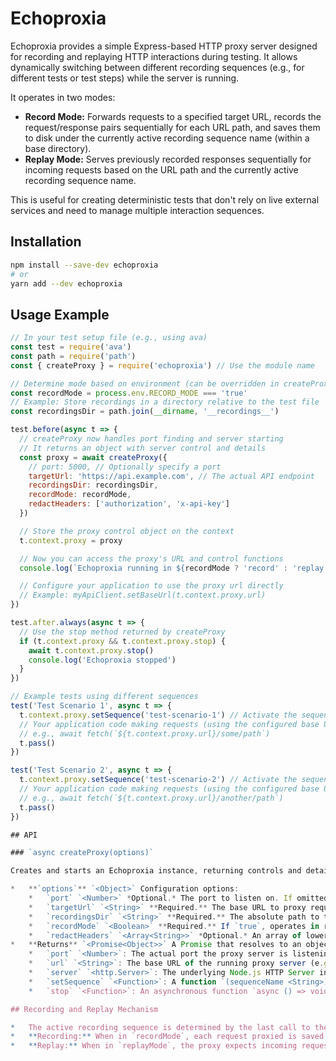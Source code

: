 # Echoproxia

Echoproxia provides a simple Express-based HTTP proxy server designed for recording and replaying HTTP interactions during testing. It allows dynamically switching between different recording sequences (e.g., for different tests or test steps) while the server is running.

It operates in two modes:

*   **Record Mode:** Forwards requests to a specified target URL, records the request/response pairs sequentially for each URL path, and saves them to disk under the currently active recording sequence name (within a base directory).
*   **Replay Mode:** Serves previously recorded responses sequentially for incoming requests based on the URL path and the currently active recording sequence name.

This is useful for creating deterministic tests that don't rely on live external services and need to manage multiple interaction sequences.

## Installation

```bash
npm install --save-dev echoproxia
# or
yarn add --dev echoproxia
```

## Usage Example

```javascript
// In your test setup file (e.g., using ava)
const test = require('ava')
const path = require('path')
const { createProxy } = require('echoproxia') // Use the module name

// Determine mode based on environment (can be overridden in createProxy options)
const recordMode = process.env.RECORD_MODE === 'true'
// Example: Store recordings in a directory relative to the test file
const recordingsDir = path.join(__dirname, '__recordings__')

test.before(async t => {
  // createProxy now handles port finding and server starting
  // It returns an object with server control and details
  const proxy = await createProxy({
    // port: 5000, // Optionally specify a port
    targetUrl: 'https://api.example.com', // The actual API endpoint
    recordingsDir: recordingsDir,
    recordMode: recordMode,
    redactHeaders: ['authorization', 'x-api-key']
  })

  // Store the proxy control object on the context
  t.context.proxy = proxy

  // Now you can access the proxy's URL and control functions
  console.log(`Echoproxia running in ${recordMode ? 'record' : 'replay'} mode on ${t.context.proxy.url}, using base directory ${recordingsDir}`)

  // Configure your application to use the proxy url directly
  // Example: myApiClient.setBaseUrl(t.context.proxy.url)
})

test.after.always(async t => {
  // Use the stop method returned by createProxy
  if (t.context.proxy && t.context.proxy.stop) {
    await t.context.proxy.stop()
    console.log('Echoproxia stopped')
  }
})

// Example tests using different sequences
test('Test Scenario 1', async t => {
  t.context.proxy.setSequence('test-scenario-1') // Activate the sequence via context
  // Your application code making requests (using the configured base URL)
  // e.g., await fetch(`${t.context.proxy.url}/some/path`)
  t.pass()
})

test('Test Scenario 2', async t => {
  t.context.proxy.setSequence('test-scenario-2') // Activate the sequence via context
  // Your application code making requests (using the configured base URL)
  // e.g., await fetch(`${t.context.proxy.url}/another/path`)
  t.pass()
})

## API

### `async createProxy(options)`

Creates and starts an Echoproxia instance, returning controls and details.

*   **`options`** `<Object>` Configuration options:
    *   `port` `<Number>` *Optional.* The port to listen on. If omitted, an available random port will be chosen.
    *   `targetUrl` `<String>` **Required.** The base URL to proxy requests to when in `recordMode`.
    *   `recordingsDir` `<String>` **Required.** The absolute path to the base directory where recording sequence subdirectories should be stored.
    *   `recordMode` `<Boolean>` **Required.** If `true`, operates in record mode. If `false`, operates in replay mode.
    *   `redactHeaders` `<Array<String>>` *Optional.* An array of lowercase header names whose values should be replaced with `[REDACTED]` in recordings. Defaults to `['authorization']`.
*   **Returns** `<Promise<Object>>` A Promise that resolves to an object with the following properties:
    *   `port` `<Number>`: The actual port the proxy server is listening on.
    *   `url` `<String>`: The base URL of the running proxy server (e.g., `http://localhost:<port>`).
    *   `server` `<http.Server>`: The underlying Node.js HTTP Server instance. Can be used to close the server (e.g., `proxy.server.close()`).
    *   `setSequence` `<Function>`: A function `(sequenceName <String>) => void` that sets the active recording sequence name. Recordings will be read from/written to `<recordingsDir>/<sequenceName>/` after this is called.
    *   `stop` `<Function>`: An asynchronous function `async () => void` that stops the proxy server.

## Recording and Replay Mechanism

*   The active recording sequence is determined by the last call to the `setSequence(sequenceName)` function.
*   **Recording:** When in `recordMode`, each request proxied is saved. The recordings are stored in JSON files within the active sequence directory: `<recordingsDir>/<sequenceName>/`. Each unique URL path gets its own JSON file within that directory (filename derived from the path, e.g., `_v1_users.json`). Inside each file, an array stores the sequence of recorded interactions (`{ request, response }`) for that specific path during that sequence.
*   **Replay:** When in `replayMode`, the proxy expects incoming requests to match the sequence recorded for the active `sequenceName`. When a request for a specific path arrives, the proxy finds the corresponding JSON file in the active sequence directory and serves the *next* available response from the recorded array (FIFO order). If no recording exists for the path, or if the sequence is exhausted, a 500 error is returned.